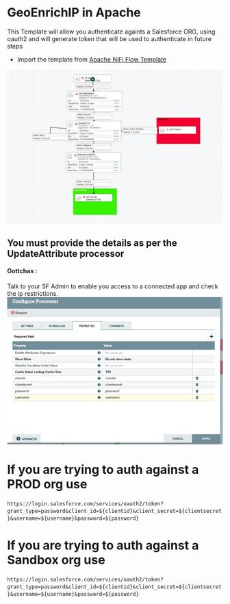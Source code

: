 # GeoEnrichIP in Apache

This Template will allow you authenticate againts a Salesforce ORG, using oauth2 and will generate token that will be used to authenticate in future steps
- Import the template from [Apache NiFi Flow Template](https://github.com/AODBA/AO-NiFi-Resources/blob/master/NiFi_Salesforce/Authenticate_To_Salesforce/Salesforce_Authentication.xml)


![Apache NiFi Flow diagram](https://github.com/AODBA/AO-NiFi-Resources/blob/master/NiFi_Salesforce/Authenticate_To_Salesforce/imgs/SF-Auth.PNG)

## You must provide the details as per the UpdateAttribute processor
#### Gottchas : 
 Talk to your SF Admin to enable you access to a connected app and check the ip restrictions.
![Apache NiFi Flow diagram](https://github.com/AODBA/AO-NiFi-Resources/blob/master/NiFi_Salesforce/Authenticate_To_Salesforce/imgs/SF-Auth-params.PNG)


# If you are trying to auth against a PROD org use 
```https://login.salesforce.com/services/oauth2/token?grant_type=password&client_id=${clientid}&client_secret=${clientsecret}&username=${username}&password=${password}```
# If you are trying to auth against a Sandbox org use 
```https://login.salesforce.com/services/oauth2/token?grant_type=password&client_id=${clientid}&client_secret=${clientsecret}&username=${username}&password=${password}```